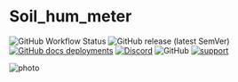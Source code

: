 # Soil_hum_meter
 
![GitHub Workflow Status](https://img.shields.io/github/actions/workflow/status/InzynierDomu/Soil_hum_meter/main.yml?logo=github&style=flat-square)
![GitHub release (latest SemVer)](https://img.shields.io/github/v/release/InzynierDomu/Soil_hum_meter?style=flat-square)
<a href="https://inzynierdomu.github.io/Soil_hum_meter/">![GitHub docs deployments](https://img.shields.io/github/deployments/InzynierDomu/Soil_hum_meter/github-pages?label=docs&logo=BookStack&logoColor=white&style=flat-square)</a>
<a href="https://discord.gg/KmW6mHdg">![Discord](https://img.shields.io/discord/815929748882587688?logo=discord&logoColor=green&style=flat-square)</a>
![GitHub](https://img.shields.io/github/license/InzynierDomu/Soil_hum_meter?style=flat-square)
<a href="https://tipo.live/p/inzynierdomu">![support](https://img.shields.io/badge/support-tipo.live-yellow?style=flat-square)</a>

![photo](https://github.com/InzynierDomu/Soil_hum_meter/blob/main/IMG_20230811_194956312.jpg)